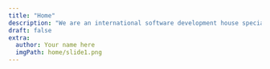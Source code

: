 ```yaml
---
title: "Home"
description: "We are an international software development house specialized in Cloud Computing, working with startups to help them achieve their goals." # quotation marks to allow colons where used
draft: false
extra:
  author: Your name here
  imgPath: home/slide1.png
---
```

